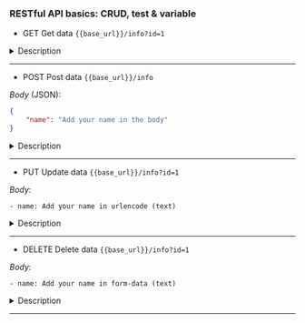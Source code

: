 ### RESTful API basics: CRUD, test & variable

- GET Get data `{{base_url}}/info?id=1`

<details>
<summary>Description</summary>

This is a GET request and it is used to "get" data from an endpoint. There is no request body for a GET request, but you can use query parameters to help specify the resource you want data on (e.g., in this request, we have `id=1`).

A successful GET response will have a `200 OK` status, and should include some kind of response body - for example, HTML web content or JSON data.

</details>
 
 ---
  - POST Post data `{{base_url}}/info`

_Body_ (JSON):

```json
{
	"name": "Add your name in the body"
}
```

<details>
<summary>Description</summary>

This is a POST request, submitting data to an API via the request body. This request submits JSON data, and the data is reflected in the response.

A successful POST request typically returns a `200 OK` or `201 Created` response code.

</details>
 
 ---
  - PUT Update data `{{base_url}}/info?id=1`

_Body_:

    - name: Add your name in urlencode (text)

<details>
<summary>Description</summary>

This is a PUT request and it is used to overwrite an existing piece of data. For instance, after you create an entity with a POST request, you may want to modify that later. You can do that using a PUT request. You typically identify the entity being updated by including an identifier in the URL (eg. `id=1`).

A successful PUT request typically returns a `200 OK`, `201 Created`, or `204 No Content` response code.

</details>
 
 ---
  - DELETE Delete data `{{base_url}}/info?id=1`

_Body_:

    - name: Add your name in form-data (text)

<details>
<summary>Description</summary>

This is a DELETE request, and it is used to delete data that was previously created via a POST request. You typically identify the entity being updated by including an identifier in the URL (eg. `id=1`).

A successful DELETE request typically returns a `200 OK`, `202 Accepted`, or `204 No Content` response code.

</details>
 
 ---
